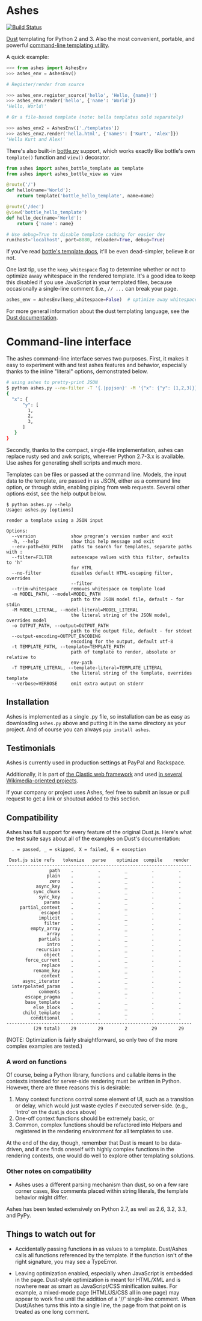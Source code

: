 Ashes
=====

[![Build Status](https://travis-ci.org/mahmoud/ashes.png?branch=master)](https://travis-ci.org/mahmoud/ashes)

[Dust](http://akdubya.github.com/dustjs/) templating for Python 2 and 3.
Also the most convenient, portable, and powerful [command-line
templating utility](#command-line-interface).

A quick example:

```python
>>> from ashes import AshesEnv
>>> ashes_env = AshesEnv()

# Register/render from source

>>> ashes_env.register_source('hello', 'Hello, {name}!')
>>> ashes_env.render('hello', {'name': 'World'})
'Hello, World!'

# Or a file-based template (note: hella templates sold separately)

>>> ashes_env2 = AshesEnv(['./templates'])
>>> ashes_env2.render('hella.html', {'names': ['Kurt', 'Alex']})
'Hella Kurt and Alex!'
```

There's also built-in [bottle.py](http://bottlepy.org/docs/dev/)
support, which works exactly like bottle's own `template()` function
and `view()` decorator.

```python
from ashes import ashes_bottle_template as template
from ashes import ashes_bottle_view as view

@route('/')
def hello(name='World'):
    return template('bottle_hello_template', name=name)

@route('/dec')
@view('bottle_hello_template')
def hello_dec(name='World'):
    return {'name': name}

# Use debug=True to disable template caching for easier dev
run(host='localhost', port=8080, reloader=True, debug=True)
```

If you've read [bottle's template
docs](http://bottlepy.org/docs/dev/tutorial.html#templates), it'll be
even dead-simpler, believe it or not.

One last tip, use the `keep_whitespace` flag to determine whether or
not to optimize away whitespace in the rendered template. It's a good
idea to keep this disabled if you use JavaScript in your templated
files, because occasionally a single-line comment (i.e., `// ...` can
break your page.

```python
ashes_env = AshesEnv(keep_whitespace=False)  # optimize away whitespace
```

For more general information about the dust templating language, see
the [Dust documentation](http://akdubya.github.com/dustjs/).


# Command-line interface

The ashes command-line interface serves two purposes. First, it makes
it easy to experiment with and test ashes features and behavior,
especially thanks to the inline "literal" options, demonstrated
below.

```sh
# using ashes to pretty-print JSON
$ python ashes.py --no-filter -T '{.|ppjson}' -M '{"x": {"y": [1,2,3]}}'
{
  "x": {
      "y": [
        1,
        2,
        3,
      ]
   }
}
```

Secondly, thanks to the compact, single-file implementation,
ashes can replace rusty sed and awk scripts, wherever Python 2.7-3.x
is available. Use ashes for generating shell scripts and much more.

Templates can be files or passed at the command line. Models, the
input data to the template, are passed in as JSON, either as a command
line option, or through stdin, enabling piping from web
requests. Several other options exist, see the help output below.

```
$ python ashes.py --help
Usage: ashes.py [options]

render a template using a JSON input

Options:
  --version             show program's version number and exit
  -h, --help            show this help message and exit
  --env-path=ENV_PATH   paths to search for templates, separate paths with :
  --filter=FILTER       autoescape values with this filter, defaults to 'h'
                        for HTML
  --no-filter           disables default HTML-escaping filter, overrides
                        --filter
  --trim-whitespace     removes whitespace on template load
  -m MODEL_PATH, --model=MODEL_PATH
                        path to the JSON model file, default - for stdin
  -M MODEL_LITERAL, --model-literal=MODEL_LITERAL
                        the literal string of the JSON model, overrides model
  -o OUTPUT_PATH, --output=OUTPUT_PATH
                        path to the output file, default - for stdout
  --output-encoding=OUTPUT_ENCODING
                        encoding for the output, default utf-8
  -t TEMPLATE_PATH, --template=TEMPLATE_PATH
                        path of template to render, absolute or relative to
                        env-path
  -T TEMPLATE_LITERAL, --template-literal=TEMPLATE_LITERAL
                        the literal string of the template, overrides template
  --verbose=VERBOSE     emit extra output on stderr
```


## Installation

Ashes is implemented as a single .py file, so installation can be as
easy as downloading `ashes.py` above and putting it in the same
directory as your project. And of course you can always `pip install ashes`.

## Testimonials

Ashes is currently used in production settings at PayPal and Rackspace.

Additionally, it is part of
[the Clastic web framework](https://github.com/mahmoud/clastic) and
used [in several Wikimedia-oriented projects](https://github.com/hatnote).

If your company or project uses Ashes, feel free to submit an issue or
pull request to get a link or shoutout added to this section.

## Compatibility

Ashes has full support for every feature of the original Dust.js. Here's
what the test suite says about all of the examples on Dust's documentation:

```
  . = passed, _ = skipped, X = failed, E = exception

 Dust.js site refs   tokenize   parse    optimize  compile    render
---------------------------------------------------------------------
                path    .         .         _         .         .
               plain    .         .         _         .         .
                zero    .         .         _         .         .
           async_key    .         .         _         .         .
          sync_chunk    .         .         _         .         .
            sync_key    .         .         _         .         .
              params    .         .         _         .         .
     partial_context    .         .         _         .         .
             escaped    .         .         _         .         .
            implicit    .         .         _         .         .
              filter    .         .         _         .         .
         empty_array    .         .         _         .         .
               array    .         .         _         .         .
            partials    .         .         _         .         .
               intro    .         .         _         .         .
           recursion    .         .         _         .         .
              object    .         .         _         .         .
       force_current    .         .         _         .         .
             replace    .         .         _         .         .
          rename_key    .         .         _         .         .
             context    .         .         _         .         .
      async_iterator    .         .         _         .         .
  interpolated_param    .         .         _         .         .
            comments    .         .         _         .         .
       escape_pragma    .         .         .         .         .
       base_template    .         .         _         .         .
          else_block    .         .         _         .         .
      child_template    .         .         _         .         .
         conditional    .         .         .         .         .
---------------------------------------------------------------------
          (29 total)    29        29        2         29        29

```

(NOTE: Optimization is fairly straightforward, so only two of the more
complex examples are tested.)

### A word on functions

Of course, being a Python library, functions and callable items in the
contexts intended for server-side rendering must be written in
Python. However, there are three reasons this is desirable:

   1. Many context functions control some element of UI, such as
   a transition or delay, which would just waste cycles if executed
   server-side. (e.g., 'Intro' on the dust.js docs above)
   2. One-off context functions should be extremely basic, or
   3. Common, complex functions should be refactored into Helpers
   and registered in the rendering environment for all templates
   to use.

At the end of the day, though, remember that Dust is meant to be
data-driven, and if one finds oneself with highly complex functions in
the rendering contexts, one would do well to explore other templating
solutions.

### Other notes on compatibility

* Ashes uses a different parsing mechanism than dust, so on a few
rare corner cases, like comments placed within string literals, the
template behavior might differ.

Ashes has been tested extensively on Python 2.7, as well as 2.6, 3.2,
3.3, and PyPy.


## Things to watch out for

* Accidentally passing functions in as values to a
  template. Dust/Ashes calls all functions referenced by the
  template. If the function isn't of the right signature, you may see
  a TypeError.

* Leaving optimization enabled, especially when JavaScript is embedded
  in the page. Dust-style optimization is meant for HTML/XML and is
  nowhere near as smart as JavaScript/CSS minification suites. For
  example, a mixed-mode page (HTML/JS/CSS all in one page) may appear
  to work fine until the addition of a '//' single-line comment. When
  Dust/Ashes turns this into a single line, the page from that point
  on is treated as one long comment.
